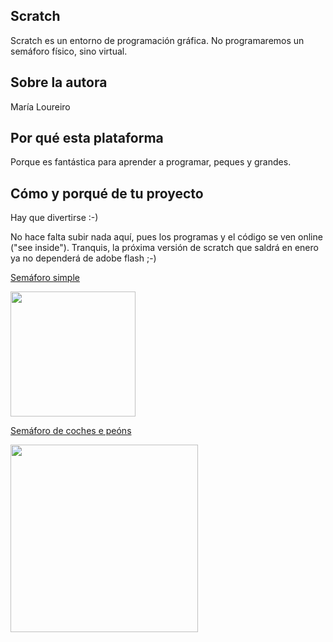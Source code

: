 ## Scratch

Scratch es un entorno de programación gráfica. No programaremos un semáforo físico, sino virtual.

## Sobre la autora
María Loureiro

## Por qué esta plataforma
Porque es fantástica para aprender a programar, peques y grandes. 

## Cómo y porqué de tu proyecto
Hay que divertirse :-)

No hace falta subir nada aquí, pues los programas y el código se ven online ("see inside").
Tranquis, la próxima versión de scratch que saldrá en enero ya no dependerá de adobe flash ;-)

[Semáforo simple](https://scratch.mit.edu/projects/70264508/)

<img src="https://github.com/dcuartielles/semaforos/blob/master/ejemplos/Scratch/img/semaforo1.png" height="200" width="200">

[Semáforo de coches e peóns](https://scratch.mit.edu/projects/70142748/)

<img src="https://github.com/dcuartielles/semaforos/blob/master/ejemplos/Scratch/img/semaforo2.png" height="300" width="300">
